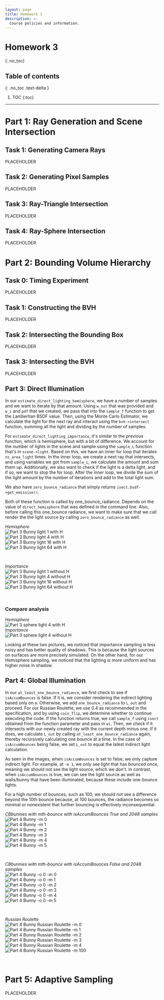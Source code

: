 ```yaml
---
layout: page
title: Homework 3
description: >-
  Course policies and information.
---
```


# Homework 3
{:.no_toc}

## Table of contents
{: .no_toc .text-delta }

1. TOC
{:toc}

---

# Part 1: Ray Generation and Scene Intersection
## Task 1: Generating Camera Rays

PLACEHOLDER

## Task 2: Generating Pixel Samples

PLACEHOLDER

## Task 3: Ray-Triangle Intersection

PLACEHOLDER

## Task 4: Ray-Sphere Intersection

PLACEHOLDER



# Part 2: Bounding Volume Hierarchy
## Task 0: Timing Experiment

PLACEHOLDER

## Task 1: Constructing the BVH

PLACEHOLDER

## Task 2: Intersecting the Bounding Box

PLACEHOLDER

## Task 3: Intersecting the BVH

PLACEHOLDER



## Part 3: Direct Illumination

In our `estimate_direct_lighting_hemisphere`, we have a number of samples and we want to iterate by that amount. Using `w_out` that was provided and `w_i` and `pdf` that we created, we pass that into the `sample_f` function to get the Lambertian BSDF value. Then, using the Monte Carlo Estimator, we calculate the light for the next ray and interact using the `bvh->intersect` function, summing all the light and dividing by the number of samples.

For `estimate_direct_lighting_importance`, it's similar to the previous function, which is hemisphere, but with a bit of difference. We account for the number of lights in the scene and sample using the `sample_L` function that's in `scene->light`. Based on this, we have an inner for loop that iterates `ns_area_light` times. In the inner loop, we create a next ray that intersects, and using variables we got from `sample_L`, we calculate the amount and sum them up. Additionally, we also want to check if the light is a delta light, and if so, we want to stop the for loop. After the inner loop, we divide the sum of the light amount by the number of iterations and add to the total light sum.

We also have `zero_bounce_radiance` that simply returns `isect.bsdf->get_emission()`.

Both of these function is called by one_bounce_radiance. Depends on the value of `direct_hemisphere` that was defined in the command line. Also, before calling this one_bounce radiance, we want to make sure that we call render the the light source by calling `zero_bounce_radiance` as well.

*Hemisphere*
<br>
![Part 3 Bunny light 1 with H](./assets/images/hw3/part3H1.png)
<br>
![Part 3 Bunny light 4 with H](./assets/images/hw3/part3H4.png)
<br>
![Part 3 Bunny light 16 with H](./assets/images/hw3/part3H16.png)
<br>
![Part 3 Bunny light 64 with H](./assets/images/hw3/part3H64.png)

<br>

*Importance*
<br>
![Part 3 Bunny light 1 without H](./assets/images/hw3/part3-1.png)
<br>
![Part 3 Bunny light 4 without H](./assets/images/hw3/part3-4.png)
<br>
![Part 3 Bunny light 16 without H](./assets/images/hw3/part3-16.png)
<br>
![Part 3 Bunny light 64 without H](./assets/images/hw3/part3-64.png)

<br>

### Compare analysis
*Hemisphere*
<br>
![Part 3 sphere light 4 with H](./assets/images/hw3/part3CH4.png)
<br>
*Importance*
<br>
![Part 3 sphere light 4 without H](./assets/images/hw3/part3C-4.png)
<br>

Looking at these two pictures, we noticed that importance sampling is less noisy and has better quality of shadows. This is because the light sources on surfaces are more precisely simulated. On the other hand, for our Hemisphere sampling, we noticed that the lighting is more uniform and has higher noise in shadow.


## Part 4: Global Illumination

In our `at_least_one_bounce_radiance`, we first check to see if `isAccumBounces` is false. If it is, we consider rendering the indirect lighting based only on `m`. Otherwise, we add `one_bounce_radiance` to `L_out` and proceed. For our Russian Roulette, we use 0.4 as recommended in the specification, and by using `coin_flip`, we determine whether to continue executing the code. If the function returns true, we call `sample_f` using `isect` obtained from the function parameter and pass in `wi`. Then, we check if it intersects with our newly created ray with the current depth minus one. If it does, we calculate `L_out` by calling `at_least_one_bounce_radiance` again, thereby recursively calculating one bounce at a time. In the case of `isAccumBounces` being false, we set `L_out` to equal the latest indirect light calculation.

As seen in the images, when `isAccumBounces` is set to false, we only capture indirect light. For example, at `-m 1`, we only see light that has bounced once, meaning we should not see the light source, which we don't. In contrast, when `isAccumBounces` is true, we can see the light source as well as walls/bunny that have been illuminated, because these include one-bounce lights.

For a high number of bounces, such as 100, we should not see a difference beyond the 10th bounce because, at 100 bounces, the radiance becomes so minimal or nonexistent that further bouncing is effectively inconsequential.

*CBbunnies with mth-bounce with isAccumBounces True and 2048 samples*
<br>
![Part 4 Bunny -m 0](./assets/images/hw3/bunny0.png)
<br>
![Part 4 Bunny -m 1](./assets/images/hw3/bunny1.png)
<br>
![Part 4 Bunny -m 2](./assets/images/hw3/bunny2.png)
<br>
![Part 4 Bunny -m 3](./assets/images/hw3/bunny3.png)
<br>
![Part 4 Bunny -m 4](./assets/images/hw3/bunny4.png)
<br>
![Part 4 Bunny -m 5](./assets/images/hw3/bunny5.png)

<br>

*CBbunnies with mth-bounce with isAccumBounces False and 2048 samples*
<br>
![Part 4 Bunny -o 0 -m 0](./assets/images/hw3/bunny0.png)
<br>
![Part 4 Bunny -o 0 -m 1](./assets/images/hw3/bunnyFalse1.png)
<br>
![Part 4 Bunny -o 0 -m 2](./assets/images/hw3/bunnyFalse2.png)
<br>
![Part 4 Bunny -o 0 -m 3](./assets/images/hw3/bunnyFalse3.png)
<br>
![Part 4 Bunny -o 0 -m 4](./assets/images/hw3/bunnyFalse4.png)
<br>
![Part 4 Bunny -o 0 -m 5](./assets/images/hw3/bunnyFalse5.png)

<br>

*Russian Roulette*
<br>
![Part 4 Bunny Russian Roulette -m 0](./assets/images/hw3/part4R0.png)
<br>
![Part 4 Bunny Russian Roulette -m 1](./assets/images/hw3/part4R1.png)
<br>
![Part 4 Bunny Russian Roulette -m 2](./assets/images/hw3/part4R2.png)
<br>
![Part 4 Bunny Russian Roulette -m 3](./assets/images/hw3/part4R3.png)
<br>
![Part 4 Bunny Russian Roulette -m 4](./assets/images/hw3/part4R4.png)
<br>
![Part 4 Bunny Russian Roulette -m 100](./assets/images/hw3/part4R100.png)


<br>



# Part 5: Adaptive Sampling

PLACEHOLDER
